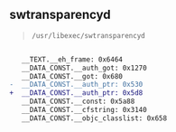 ## swtransparencyd

> `/usr/libexec/swtransparencyd`

```diff

   __TEXT.__eh_frame: 0x6464
   __DATA_CONST.__auth_got: 0x1270
   __DATA_CONST.__got: 0x680
-  __DATA_CONST.__auth_ptr: 0x530
+  __DATA_CONST.__auth_ptr: 0x5d8
   __DATA_CONST.__const: 0x5a88
   __DATA_CONST.__cfstring: 0x3140
   __DATA_CONST.__objc_classlist: 0x658

```
